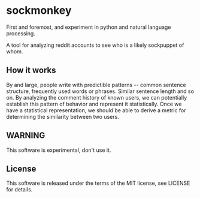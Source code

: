 # sockmonkey

First and foremost, and experiment in python and natural language processing.

A tool for analyzing reddit accounts to see who is a likely sockpuppet of whom.

## How it works

By and large, people write with predictible patterns -- common sentence
structure, frequently used words or phrases. Similar sentence length and so on.
By analyzing the comment history of known users, we can potentially establish
this pattern of behavior and represent it statistically. Once we have a
statistical representation, we should be able to derive a metric for determining
the similarity between two users.

## WARNING

This software is experimental, don't use it.

## License

This software is released under the terms of the MIT license, see LICENSE for
details.
